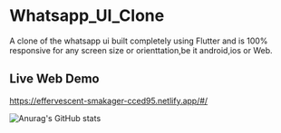 # Whatsapp_UI_Clone

A clone of the  whatsapp ui built completely using Flutter and is 100% responsive for any screen
size or orienttation,be it android,ios or Web.


## Live Web Demo
https://effervescent-smakager-cced95.netlify.app/#/


![Anurag's GitHub stats](https://github-readme-stats.vercel.app/api?username=anuraghazra&theme=flag-india&show_icons=true)

